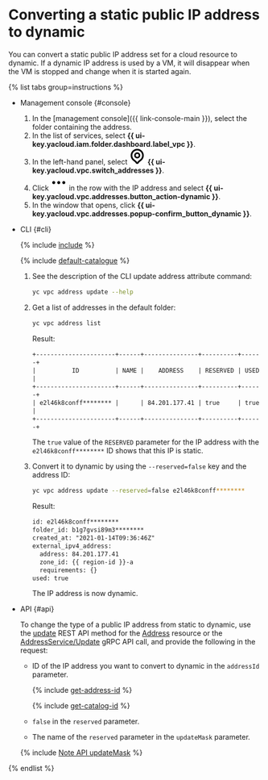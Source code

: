 # Converting a static public IP address to dynamic

You can convert a static public IP address set for a cloud resource to dynamic. If a dynamic IP address is used by a VM, it will disappear when the VM is stopped and change when it is started again.

{% list tabs group=instructions %}

- Management console {#console}

   1. In the [management console]({{ link-console-main }}), select the folder containing the address.
   1. In the list of services, select **{{ ui-key.yacloud.iam.folder.dashboard.label_vpc }}**.
   1. In the left-hand panel, select ![image](../../_assets/console-icons/map-pin.svg) **{{ ui-key.yacloud.vpc.switch_addresses }}**.
   1. Click ![image](../../_assets/console-icons/ellipsis.svg) in the row with the IP address and select **{{ ui-key.yacloud.vpc.addresses.button_action-dynamic }}**.
   1. In the window that opens, click **{{ ui-key.yacloud.vpc.addresses.popup-confirm_button_dynamic }}**.

- CLI {#cli}

   {% include [include](../../_includes/cli-install.md) %}

   {% include [default-catalogue](../../_includes/default-catalogue.md) %}

   1. See the description of the CLI update address attribute command:

      ```bash
      yc vpc address update --help
      ```

   1. Get a list of addresses in the default folder:

      ```bash
      yc vpc address list
      ```

      Result:

      ```text
      +----------------------+------+---------------+----------+------+
      |          ID          | NAME |    ADDRESS    | RESERVED | USED |
      +----------------------+------+---------------+----------+------+
      | e2l46k8conff******** |      | 84.201.177.41 | true     | true |
      +----------------------+------+---------------+----------+------+
      ```

      The `true` value of the `RESERVED` parameter for the IP address with the `e2l46k8conff********` ID shows that this IP is static.

   1. Convert it to dynamic by using the `--reserved=false` key and the address ID:

      ```bash
      yc vpc address update --reserved=false e2l46k8conff********
      ```

      Result:

      ```text
      id: e2l46k8conff********
      folder_id: b1g7gvsi89m3********
      created_at: "2021-01-14T09:36:46Z"
      external_ipv4_address:
        address: 84.201.177.41
        zone_id: {{ region-id }}-a
        requirements: {}
      used: true
      ```

      The IP address is now dynamic.

- API {#api}

  To change the type of a public IP address from static to dynamic, use the [update](../api-ref/Address/update.md) REST API method for the [Address](../api-ref/Address/index.md) resource or the [AddressService/Update](../api-ref/grpc/Address/update.md) gRPC API call, and provide the following in the request:

  * ID of the IP address you want to convert to dynamic in the `addressId` parameter.

    {% include [get-address-id](../../_includes/vpc/get-adress-id.md) %}

    {% include [get-catalog-id](../../_includes/get-catalog-id.md) %}

  * `false` in the `reserved` parameter.
  * The name of the `reserved` parameter in the `updateMask` parameter.

  {% include [Note API updateMask](../../_includes/note-api-updatemask.md) %}

{% endlist %}
